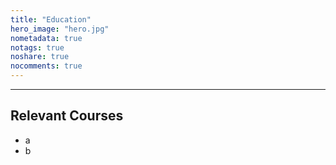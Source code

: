 ```yaml
---
title: "Education"
hero_image: "hero.jpg"
nometadata: true
notags: true
noshare: true
nocomments: true
---
```


---
<h2>Relevant Courses</h2>
<ul>
    <li> a </li>
    <li> b </li>
</ul>